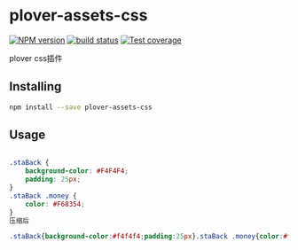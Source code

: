 # plover-assets-css


[![NPM version][npm-image]][npm-url]
[![build status][travis-image]][travis-url]
[![Test coverage][coveralls-image]][coveralls-url]


plover css插件


## Installing

```sh
npm install --save plover-assets-css
```

## Usage

```css

.staBack {
    background-color: #F4F4F4;
    padding: 25px;
}
.staBack .money {
    color: #F68354;
}
压缩后

.staBack{background-color:#f4f4f4;padding:25px}.staBack .money{color:#f68354}

```

[npm-image]: https://img.shields.io/npm/v/plover-assets-css.svg?style=flat-square
[npm-url]: https://www.npmjs.com/package/plover-assets-css
[travis-image]: https://img.shields.io/travis/ploverjs/plover-assets-css/master.svg?style=flat-square
[travis-url]: https://travis-ci.org/ploverjs/plover-assets-css
[coveralls-image]: https://img.shields.io/codecov/c/github/ploverjs/plover-assets-css.svg?style=flat-square
[coveralls-url]: https://codecov.io/github/ploverjs/plover-assets-css?branch=master

